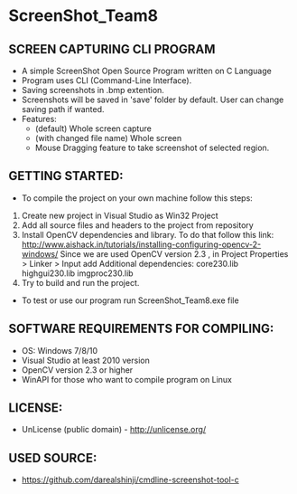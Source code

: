 # ScreenShot_Team8 

## SCREEN CAPTURING CLI PROGRAM
   * A simple ScreenShot Open Source Program written on C Language
   * Program uses CLI (Command-Line Interface).
   * Saving screenshots in .bmp extention.
   * Screenshots will be saved in 'save' folder by default. User can change saving path if wanted.
   * Features:
     * (default) Whole screen capture
     * (with changed file name) Whole screen
     * Mouse Dragging feature to take screenshot of selected region.

## GETTING STARTED:
  * To compile the project on your own machine follow this steps:
  1. Create new project in Visual Studio as Win32 Project
  2. Add all source files and headers to the project from repository
  3. Install OpenCV dependencies and library. To do that follow this link:           
    http://www.aishack.in/tutorials/installing-configuring-opencv-2-windows/
    Since we are used OpenCV version 2.3 , in Project Properties > Linker > Input add Additional dependencies: 
    core230.lib highgui230.lib imgproc230.lib 
  4. Try to build and run the project.
  * To test or use our program run ScreenShot_Team8.exe file 

## SOFTWARE REQUIREMENTS FOR COMPILING:
  * OS: Windows 7/8/10
  * Visual Studio at least 2010 version
  * OpenCV version 2.3 or higher
  * WinAPI for those who want to compile program on Linux

## LICENSE:
  * UnLicense (public domain) - <http://unlicense.org/>

## USED SOURCE:
  * <https://github.com/darealshinji/cmdline-screenshot-tool-c>
